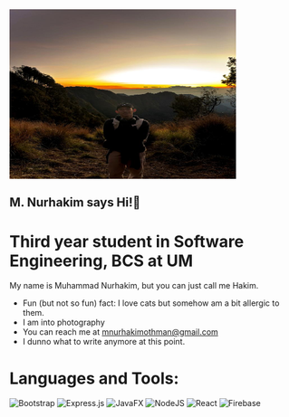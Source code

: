 <img src="profpic2.jpg" width="400" height="300" align="center"/>

## M. Nurhakim says Hi!👋
# Third year student in Software Engineering, BCS at UM

My name is Muhammad Nurhakim, but you can just call me Hakim.

* Fun (but not so fun) fact: I love cats but somehow am a bit allergic to them.
* I am into photography
* You can reach me at [mnurhakimothman@gmail.com](mnurhakimothman@gmail.com)
* I dunno what to write anymore at this point.

# Languages and Tools:
![Bootstrap](https://img.shields.io/badge/bootstrap-%238511FA.svg?style=for-the-badge&logo=bootstrap&logoColor=white)
![Express.js](https://img.shields.io/badge/express.js-%23404d59.svg?style=for-the-badge&logo=express&logoColor=%2361DAFB)
![JavaFX](https://img.shields.io/badge/javafx-%23FF0000.svg?style=for-the-badge&logo=javafx&logoColor=white)
![NodeJS](https://img.shields.io/badge/node.js-6DA55F?style=for-the-badge&logo=node.js&logoColor=white)
![React](https://img.shields.io/badge/react-%2320232a.svg?style=for-the-badge&logo=react&logoColor=%2361DAFB)
![Firebase](https://img.shields.io/badge/firebase-%23039BE5.svg?style=for-the-badge&logo=firebase)

